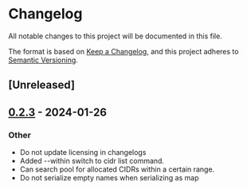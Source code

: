 # Changelog
All notable changes to this project will be documented in this file.

The format is based on [Keep a Changelog](https://keepachangelog.com/en/1.0.0/),
and this project adheres to [Semantic Versioning](https://semver.org/spec/v2.0.0.html).

## [Unreleased]

## [0.2.3](https://github.com/milton-hirsch-institute/subnet-garden/compare/subnet-garden-core-v0.2.2...subnet-garden-core-v0.2.3) - 2024-01-26

### Other
- Do not update licensing in changelogs
- Added --within switch to cidr list command.
- Can search pool for allocated CIDRs within a certain range.
- Do not serialize empty names when serializing as map
